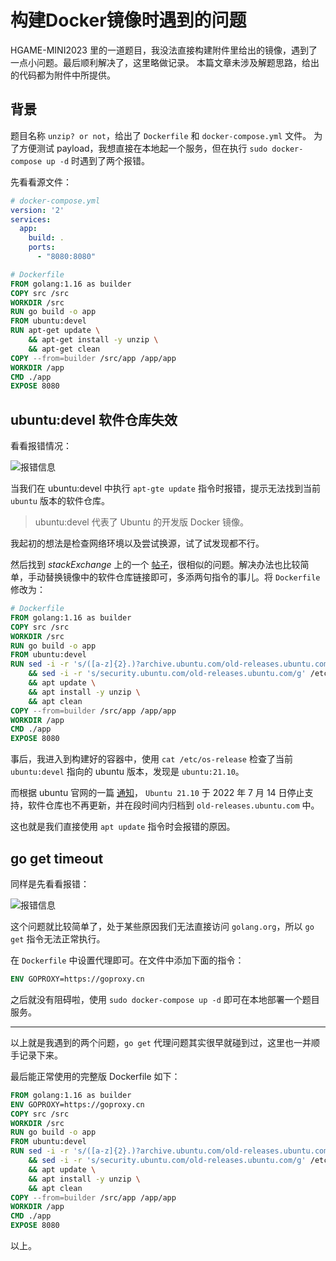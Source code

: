 # 构建Docker镜像时遇到的问题
HGAME-MINI2023 里的一道题目，我没法直接构建附件里给出的镜像，遇到了一点小问题。最后顺利解决了，这里略做记录。
本篇文章未涉及解题思路，给出的代码都为附件中所提供。

## 背景
题目名称 `unzip? or not`，给出了 `Dockerfile` 和 `docker-compose.yml` 文件。
为了方便测试 payload，我想直接在本地起一个服务，但在执行 `sudo docker-compose up -d` 时遇到了两个报错。

先看看源文件：
```yml
# docker-compose.yml
version: '2'
services:
  app:
    build: .
    ports:
      - "8080:8080"
```

```Dockerfile
# Dockerfile
FROM golang:1.16 as builder
COPY src /src
WORKDIR /src
RUN go build -o app
FROM ubuntu:devel
RUN apt-get update \
    && apt-get install -y unzip \
    && apt-get clean
COPY --from=builder /src/app /app/app
WORKDIR /app
CMD ./app
EXPOSE 8080
```

## ubuntu:devel 软件仓库失效
看看报错情况：

![报错信息](https://agu-img.oss-cn-hangzhou.aliyuncs.com/blog/20231014141024.png)

当我们在 ubuntu:devel 中执行 `apt-gte update` 指令时报错，提示无法找到当前 `ubuntu` 版本的软件仓库。

> ubuntu:devel 代表了 Ubuntu 的开发版 Docker 镜像。

我起初的想法是检查网络环境以及尝试换源，试了试发现都不行。

然后找到 *stackExchange* 上的一个 [帖子](https://serverfault.com/questions/1106694/unable-to-run-apt-update-on-ubuntu-21-10)，很相似的问题。解决办法也比较简单，手动替换镜像中的软件仓库链接即可，多添两句指令的事儿。将 `Dockerfile` 修改为：
```Dockerfile
# Dockerfile
FROM golang:1.16 as builder
COPY src /src
WORKDIR /src
RUN go build -o app
FROM ubuntu:devel
RUN sed -i -r 's/([a-z]{2}.)?archive.ubuntu.com/old-releases.ubuntu.com/g' /etc/apt/sources.list \
    && sed -i -r 's/security.ubuntu.com/old-releases.ubuntu.com/g' /etc/apt/sources.list \
    && apt update \
    && apt install -y unzip \
    && apt clean
COPY --from=builder /src/app /app/app
WORKDIR /app
CMD ./app
EXPOSE 8080
```

事后，我进入到构建好的容器中，使用 `cat /etc/os-release` 检查了当前 `ubuntu:devel` 指向的 ubuntu 版本，发现是 `ubuntu:21.10`。

而根据 ubuntu 官网的一篇 [通知](https://fridge.ubuntu.com/2022/07/19/ubuntu-21-10-impish-indri-end-of-life-reached-on-july-14-2022/)，
`Ubuntu 21.10` 于 2022 年 7 月 14 日停止支持，软件仓库也不再更新，并在段时间内归档到 `old-releases.ubuntu.com` 中。

这也就是我们直接使用 `apt update` 指令时会报错的原因。

## go get timeout
同样是先看看报错：

![报错信息](https://agu-img.oss-cn-hangzhou.aliyuncs.com/blog/20231014143720.png)

这个问题就比较简单了，处于某些原因我们无法直接访问 `golang.org`，所以 `go get` 指令无法正常执行。

在 `Dockerfile` 中设置代理即可。在文件中添加下面的指令：

```Dockerfile
ENV GOPROXY=https://goproxy.cn
```

之后就没有阻碍啦，使用 `sudo docker-compose up -d` 即可在本地部署一个题目服务。

---

以上就是我遇到的两个问题，`go get` 代理问题其实很早就碰到过，这里也一并顺手记录下来。

最后能正常使用的完整版 Dockerfile 如下：

```Dockerfile
FROM golang:1.16 as builder
ENV GOPROXY=https://goproxy.cn
COPY src /src
WORKDIR /src
RUN go build -o app
FROM ubuntu:devel
RUN sed -i -r 's/([a-z]{2}.)?archive.ubuntu.com/old-releases.ubuntu.com/g' /etc/apt/sources.list \
    && sed -i -r 's/security.ubuntu.com/old-releases.ubuntu.com/g' /etc/apt/sources.list \
    && apt update \
    && apt install -y unzip \
    && apt clean
COPY --from=builder /src/app /app/app
WORKDIR /app
CMD ./app
EXPOSE 8080
```

以上。
